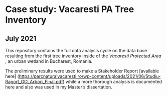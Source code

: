 # Case study: Vacaresti PA Tree Inventory
## July 2021

This repository contains the full data analysis cycle on the data base resulting from the first tree inventory inside of the *Vacaresti Protected Area* , an urban wetland in Bucharest, Romania.

The preliminary results were used to make a Stakeholder Report [available here] (https://parcnaturalvacaresti.ro/wp-content/uploads/2021/06/Studiu-Raport_GCLArbori_Final.pdf) while a more thorough analysis is documented here and also was used in my Master’s dissertation.



